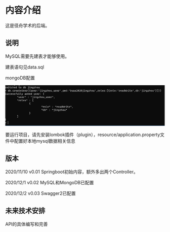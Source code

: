 # 内容介绍

这是径舟学术的后端。

## 说明

MySQL需要先建表才能够使用。

建表语句见data.sql

mongoDB配置

![](/mongodb设置.jpg)

要运行项目，请先安装lombok插件（plugin），resource/application.property文件中配置好本地mysql数据相关信息

## 版本

2020/11/10 v0.01 Springboot初始内容，额外多出两个Controller。

2020/12/1 v0.02 MySQL和MongoDB已配置

2020/12/2 v0.03 Swagger2已配置

## 未来技术安排

API的具体编写和完善
